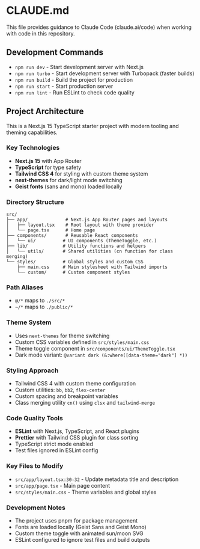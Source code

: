 # CLAUDE.md

This file provides guidance to Claude Code (claude.ai/code) when working with code in this repository.

## Development Commands

- `npm run dev` - Start development server with Next.js
- `npm run turbo` - Start development server with Turbopack (faster builds)
- `npm run build` - Build the project for production
- `npm run start` - Start production server
- `npm run lint` - Run ESLint to check code quality

## Project Architecture

This is a Next.js 15 TypeScript starter project with modern tooling and theming capabilities.

### Key Technologies
- **Next.js 15** with App Router
- **TypeScript** for type safety
- **Tailwind CSS 4** for styling with custom theme system
- **next-themes** for dark/light mode switching
- **Geist fonts** (sans and mono) loaded locally

### Directory Structure
```
src/
├── app/              # Next.js App Router pages and layouts
│   ├── layout.tsx    # Root layout with theme provider
│   └── page.tsx      # Home page
├── components/       # Reusable React components
│   └── ui/          # UI components (ThemeToggle, etc.)
├── lib/             # Utility functions and helpers
│   └── utils/       # Shared utilities (cn function for class merging)
└── styles/          # Global styles and custom CSS
    ├── main.css     # Main stylesheet with Tailwind imports
    └── custom/      # Custom component styles
```

### Path Aliases
- `@/*` maps to `./src/*`
- `~/*` maps to `./public/*`

### Theme System
- Uses `next-themes` for theme switching
- Custom CSS variables defined in `src/styles/main.css`
- Theme toggle component in `src/components/ui/ThemeToggle.tsx`
- Dark mode variant: `@variant dark (&:where([data-theme="dark"] *))`

### Styling Approach
- Tailwind CSS 4 with custom theme configuration
- Custom utilities: `bb`, `bb2`, `flex-center`
- Custom spacing and breakpoint variables
- Class merging utility `cn()` using `clsx` and `tailwind-merge`

### Code Quality Tools
- **ESLint** with Next.js, TypeScript, and React plugins
- **Prettier** with Tailwind CSS plugin for class sorting
- TypeScript strict mode enabled
- Test files ignored in ESLint config

### Key Files to Modify
- `src/app/layout.tsx:30-32` - Update metadata title and description
- `src/app/page.tsx` - Main page content
- `src/styles/main.css` - Theme variables and global styles

### Development Notes
- The project uses pnpm for package management
- Fonts are loaded locally (Geist Sans and Geist Mono)
- Custom theme toggle with animated sun/moon SVG
- ESLint configured to ignore test files and build outputs